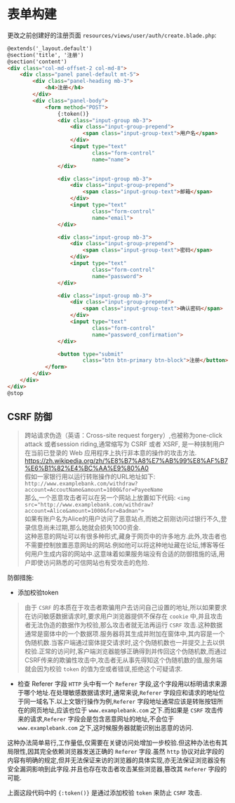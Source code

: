 # 表单构建

更改之前创建好的注册页面 `resources/views/user/auth/create.blade.php`:

~~~~ html
@extends('_layout.default')
@section('title', '注册')
@section('content')
<div class="col-md-offset-2 col-md-8">
    <div class="panel panel-default mt-5">
        <div class="panel-heading mb-3">
            <h4>注册</h4>
        </div>
        <div class="panel-body">
            <form method="POST">
                {:token()}
                <div class="input-group mb-3">
                    <div class="input-group-prepend">
                        <span class="input-group-text">用户名</span>
                    </div>
                    <input type="text"
                           class="form-control"
                           name="name">
                </div>

                <div class="input-group mb-3">
                    <div class="input-group-prepend">
                        <span class="input-group-text">邮箱</span>
                    </div>
                    <input type="text"
                           class="form-control"
                           name="email">
                </div>

                <div class="input-group mb-3">
                    <div class="input-group-prepend">
                        <span class="input-group-text">密码</span>
                    </div>
                    <input type="text"
                           class="form-control"
                           name="password">
                </div>

                <div class="input-group mb-3">
                    <div class="input-group-prepend">
                        <span class="input-group-text">确认密码</span>
                    </div>
                    <input type="text"
                           class="form-control"
                           name="password_confirmation">
                </div>

                <button type="submit"
                        class="btn btn-primary btn-block">注册</button>
            </form>
        </div>
    </div>
</div>
@stop
~~~~

## CSRF 防御

> 跨站请求伪造（英语：Cross-site request forgery）,也被称为one-click attack 或者session riding,通常缩写为 CSRF 或者 XSRF, 是一种挟制用户在当前已登录的 Web 应用程序上执行非本意的操作的攻击方法. https://zh.wikipedia.org/zh/%E8%B7%A8%E7%AB%99%E8%AF%B7%E6%B1%82%E4%BC%AA%E9%80%A0  
> 假如一家银行用以运行转账操作的URL地址如下: `http://www.examplebank.com/withdraw?account=AccoutName&amount=1000&for=PayeeName`  
那么,一个恶意攻击者可以在另一个网站上放置如下代码: `<img src="http://www.examplebank.com/withdraw?account=Alice&amount=1000&for=Badman">`  
如果有账户名为Alice的用户访问了恶意站点,而她之前刚访问过银行不久,登录信息尚未过期,那么她就会损失1000资金.  
这种恶意的网址可以有很多种形式,藏身于网页中的许多地方.此外,攻击者也不需要控制放置恶意网址的网站.例如他可以将这种地址藏在论坛,博客等任何用户生成内容的网站中.这意味着如果服务端没有合适的防御措施的话,用户即使访问熟悉的可信网站也有受攻击的危险.

防御措施:  
* 添加校验token
> 由于 `CSRF` 的本质在于攻击者欺骗用户去访问自己设置的地址,所以如果要求在访问敏感数据请求时,要求用户浏览器提供不保存在 `cookie` 中,并且攻击者无法伪造的数据作为校验,那么攻击者就无法再运行 `CSRF` 攻击.这种数据通常是窗体中的一个数据项.服务器将其生成并附加在窗体中,其内容是一个伪随机数.当客户端通过窗体提交请求时,这个伪随机数也一并提交上去以供校验.正常的访问时,客户端浏览器能够正确得到并传回这个伪随机数,而通过CSRF传来的欺骗性攻击中,攻击者无从事先得知这个伪随机数的值,服务端就会因为校验 `token` 的值为空或者错误,拒绝这个可疑请求.

* 检查 Referer 字段
`HTTP` 头中有一个 `Referer` 字段,这个字段用以标明请求来源于哪个地址.在处理敏感数据请求时,通常来说,`Referer` 字段应和请求的地址位于同一域名下.以上文银行操作为例,`Referer` 字段地址通常应该是转账按钮所在的网页地址,应该也位于 `www.examplebank.com` 之下.而如果是 `CSRF` 攻击传来的请求,`Referer` 字段会是包含恶意网址的地址,不会位于 `www.examplebank.com` 之下,这时候服务器就能识别出恶意的访问.

这种办法简单易行,工作量低,仅需要在关键访问处增加一步校验.但这种办法也有其局限性,因其完全依赖浏览器发送正确的 `Referer` 字段.虽然 `http` 协议对此字段的内容有明确的规定,但并无法保证来访的浏览器的具体实现,亦无法保证浏览器没有安全漏洞影响到此字段.并且也存在攻击者攻击某些浏览器,篡改其 `Referer` 字段的可能.

上面这段代码中的 `{:token()}` 是通过添加校验 `token` 来防止 `CSRF` 攻击.